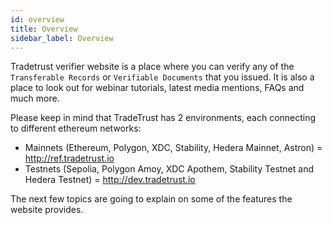 ```yaml
---
id: overview
title: Overview
sidebar_label: Overview
---
```


Tradetrust verifier website is a place where you can verify any of the `Transferable Records` or `Verifiable Documents` that you issued. It is also a place to look out for webinar tutorials, latest media mentions, FAQs and much more.

Please keep in mind that TradeTrust has 2 environments, each connecting to different ethereum networks:

- Mainnets (Ethereum, Polygon, XDC, Stability, Hedera Mainnet, Astron) = http://ref.tradetrust.io
- Testnets (Sepolia, Polygon Amoy, XDC Apothem, Stability Testnet and Hedera Testnet) = http://dev.tradetrust.io

The next few topics are going to explain on some of the features the website provides.
